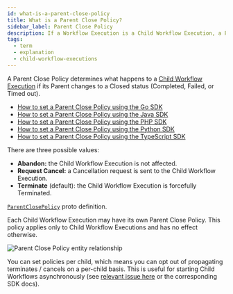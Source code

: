 ```yaml
---
id: what-is-a-parent-close-policy
title: What is a Parent Close Policy?
sidebar_label: Parent Close Policy
description: If a Workflow Execution is a Child Workflow Execution, a Parent Close Policy determines what happens to the Workflow Execution if its Parent Workflow Execution changes to a Closed status (Completed, Failed, Timed out).
tags:
  - term
  - explanation
  - child-workflow-executions
---
```


A Parent Close Policy determines what happens to a [Child Workflow Execution](/concepts/what-is-a-child-workflow-execution) if its Parent changes to a Closed status (Completed, Failed, or Timed out).

- [How to set a Parent Close Policy using the Go SDK](/go/parent-close-policy)
- [How to set a Parent Close Policy using the Java SDK](/java/parent-close-policy)
- [How to set a Parent Close Policy using the PHP SDK](/php/parent-close-policy)
- [How to set a Parent Close Policy using the Python SDK](/python/parent-close-policy)
- [How to set a Parent Close Policy using the TypeScript SDK](/typescript/parent-close-policy)

There are three possible values:

- **Abandon:** the Child Workflow Execution is not affected.
- **Request Cancel:** a Cancellation request is sent to the Child Workflow Execution.
- **Terminate** (default): the Child Workflow Execution is forcefully Terminated.

[`ParentClosePolicy`](https://github.com/temporalio/api/blob/c1f04d0856a3ba2995e92717607f83536b5a44f5/temporal/api/enums/v1/workflow.proto#L44) proto definition.

Each Child Workflow Execution may have its own Parent Close Policy.
This policy applies only to Child Workflow Executions and has no effect otherwise.

![Parent Close Policy entity relationship](/diagrams/parent-close-policy.svg)

You can set policies per child, which means you can opt out of propagating terminates / cancels on a per-child basis.
This is useful for starting Child Workflows asynchronously (see [relevant issue here](https://community.temporal.io/t/best-way-to-create-an-async-child-workflow/114) or the corresponding SDK docs).
